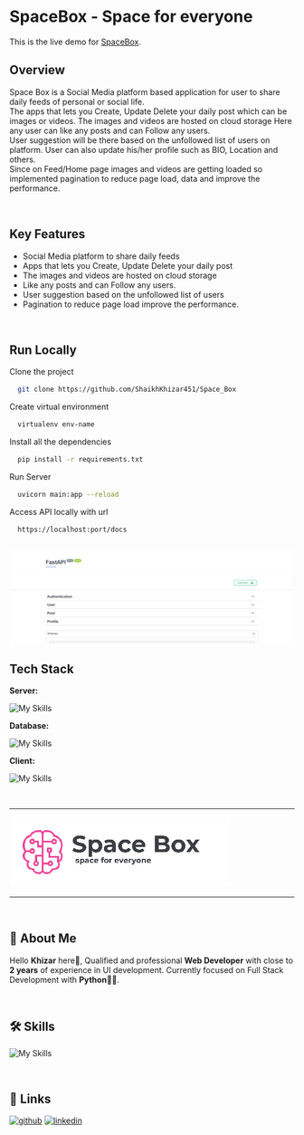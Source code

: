 # SpaceBox - Space for everyone

This is the live demo for [SpaceBox](https://spacebox-j177.onrender.com/).

## Overview

Space Box is a Social Media platform based application for user to
share daily feeds of personal or social life.\
The apps that lets you Create, Update Delete your daily post
which can be images or videos.
The images and videos are hosted on cloud storage
Here any user can like any posts and can Follow any users.\
User suggestion will be there based on the unfollowed list of users on platform.
User can also update his/her profile such as BIO, Location and others.\
Since on Feed/Home page images and videos are getting loaded so implemented 
pagination to reduce page load, data and improve the performance.

<br>

## Key Features
- Social Media platform to share daily feeds 
- Apps that lets you Create, Update Delete your daily post
- The images and videos are hosted on cloud storage
- Like any posts and can Follow any users.
- User suggestion based on the unfollowed list of users
- Pagination to reduce page load improve the performance.

<br>

## Run Locally

Clone the project

```bash
  git clone https://github.com/ShaikhKhizar451/Space_Box
```

Create virtual environment

```bash
  virtualenv env-name
```

Install all the dependencies

```bash
  pip install -r requirements.txt
```
Run Server

```bash
  uvicorn main:app --reload
```
Access API locally with url

```bash
  https://localhost:port/docs
```
<br>
<!-- Add image in a directory and link -->
<img src="Social_box/temp/API.png"/>

<br>

## Tech Stack
**Server:**

![My Skills](https://skillicons.dev/icons?i=py,fastapi)

**Database:**

![My Skills](https://skillicons.dev/icons?i=sqlite)

**Client:** 


![My Skills](https://skillicons.dev/icons?i=html,css,js)


<br>


<hr>
<!-- Add image in a directory and link -->
<img src="Social_box/temp/logo.png"/>
<hr>

<br>

## 🚀 About Me
Hello **Khizar** here👋, Qualified and professional **Web Developer** with close to **2 years** of experience in UI development. Currently focused on Full Stack Development with **Python**👨‍💻.

<br>

## 🛠 Skills
![My Skills](https://skillicons.dev/icons?i=py,fastapi,js,sqlite,mysql,jquery,html,css,bootstrap,git,github&perline=6)

<br>





## 🔗 Links
[![github](https://img.shields.io/badge/guthub-000?style=for-the-badge&logo=ko-fi&logoColor=white)](https://github.com/ShaikhKhizar451)
[![linkedin](https://img.shields.io/badge/linkedin-0A66C2?style=for-the-badge&logo=linkedin&logoColor=white)](https://www.linkedin.com/in/khizar-shaikh-58190b10b/)
